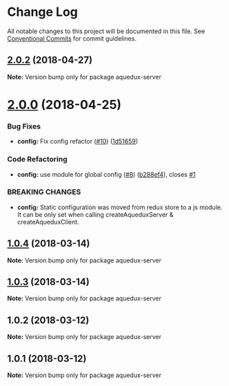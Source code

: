 # Change Log

All notable changes to this project will be documented in this file.
See [Conventional Commits](https://conventionalcommits.org) for commit guidelines.

<a name="2.0.2"></a>
## [2.0.2](https://github.com/winamax/aquedux/compare/v2.0.1...v2.0.2) (2018-04-27)




**Note:** Version bump only for package aquedux-server

<a name="2.0.0"></a>
# [2.0.0](https://github.com/winamax/aquedux/compare/v1.0.4...v2.0.0) (2018-04-25)


### Bug Fixes

* **config:** Fix config refactor ([#10](https://github.com/winamax/aquedux/issues/10)) ([1d51659](https://github.com/winamax/aquedux/commit/1d51659))


### Code Refactoring

* **config:** use module for global config ([#8](https://github.com/winamax/aquedux/issues/8)) ([b288ef4](https://github.com/winamax/aquedux/commit/b288ef4)), closes [#1](https://github.com/winamax/aquedux/issues/1)


### BREAKING CHANGES

* **config:** Static configuration was moved from redux store to a js module. It can be only set when calling createAqueduxServer & createAqueduxClient.




<a name="1.0.4"></a>
## [1.0.4](https://github.com/winamax/aquedux/compare/v1.0.2...v1.0.4) (2018-03-14)




**Note:** Version bump only for package aquedux-server

<a name="1.0.3"></a>
## [1.0.3](https://github.com/winamax/aquedux/compare/v1.0.2...v1.0.3) (2018-03-14)




**Note:** Version bump only for package aquedux-server

<a name="1.0.2"></a>
## 1.0.2 (2018-03-12)




**Note:** Version bump only for package aquedux-server

<a name="1.0.1"></a>
## 1.0.1 (2018-03-12)




**Note:** Version bump only for package aquedux-server
